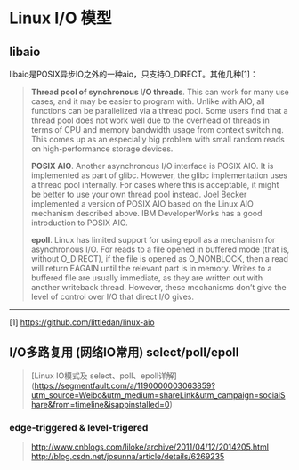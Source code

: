 # Linux I/O 模型

## libaio

libaio是POSIX异步IO之外的一种aio，只支持O_DIRECT。其他几种[1]：

> **Thread pool of synchronous I/O threads**. This can work for many use cases, and it may be easier to program with. Unlike with AIO, all functions can be parallelized via a thread pool. Some users find that a thread pool does not work well due to the overhead of threads in terms of CPU and memory bandwidth usage from context switching. This comes up as an especially big problem with small random reads on high-performance storage devices.
>
> **POSIX AIO**. Another asynchronous I/O interface is POSIX AIO. It is implemented as part of glibc. However, the glibc implementation uses a thread pool internally. For cases where this is acceptable, it might be better to use your own thread pool instead. Joel Becker implemented a version of POSIX AIO based on the Linux AIO mechanism described above. IBM DeveloperWorks has a good introduction to POSIX AIO.
>
> **epoll**. Linux has limited support for using epoll as a mechanism for asynchronous I/O. For reads to a file opened in buffered mode (that is, without O_DIRECT), if the file is opened as O_NONBLOCK, then a read will return EAGAIN until the relevant part is in memory. Writes to a buffered file are usually immediate, as they are written out with another writeback thread. However, these mechanisms don’t give the level of control over I/O that direct I/O gives.

---
[1] https://github.com/littledan/linux-aio

## I/O多路复用 (网络IO常用) select/poll/epoll

> [Linux IO模式及 select、poll、epoll详解]  (https://segmentfault.com/a/1190000003063859?utm_source=Weibo&utm_medium=shareLink&utm_campaign=socialShare&from=timeline&isappinstalled=0)

### edge-triggered & level-trigered

> http://www.cnblogs.com/liloke/archive/2011/04/12/2014205.html
> http://blog.csdn.net/josunna/article/details/6269235